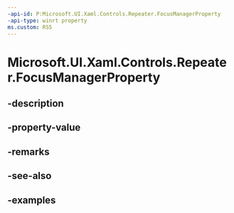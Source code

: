 ```yaml
---
-api-id: P:Microsoft.UI.Xaml.Controls.Repeater.FocusManagerProperty
-api-type: winrt property
ms.custom: RS5
---
```


<!-- Property syntax.
public DependencyProperty FocusManagerProperty { get; }
-->

# Microsoft.UI.Xaml.Controls.Repeater.FocusManagerProperty

## -description

## -property-value

## -remarks

## -see-also

## -examples

